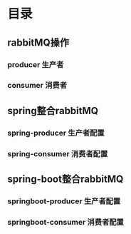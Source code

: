 # 目录
## rabbitMQ操作
### producer 生产者
### consumer 消费者
## spring整合rabbitMQ
### spring-producer 生产者配置
### spring-consumer 消费者配置
## spring-boot整合rabbitMQ
### springboot-producer 生产者配置
### springboot-consumer 消费者配置